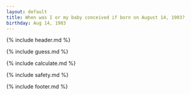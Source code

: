```yaml
---
layout: default
title: When was I or my baby conceived if born on August 14, 1903?
birthday: Aug 14, 1903
---
```


{% include header.md %}

{% include guess.md %}

{% include calculate.md %}

{% include safety.md %}

{% include footer.md %}



